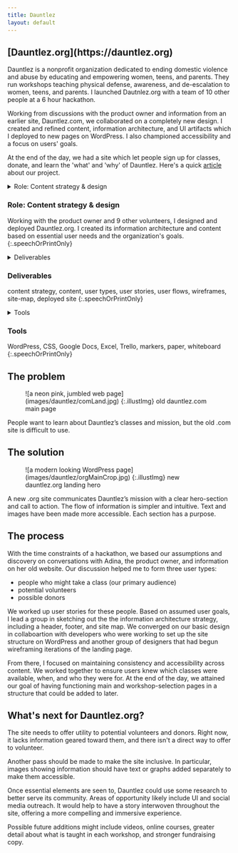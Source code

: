```yaml
---
title: Dauntlez
layout: default
---
```


<article class="projContainer" markdown="1">
<div class="projLimitWidth" markdown="1">
<h1 class="centerGrid" markdown="1">[Dauntlez.org](https://dauntlez.org)</h1>

Dauntlez is a nonprofit organization dedicated to ending domestic violence and abuse by educating and empowering women, teens, and parents. They run workshops teaching physical defense, awareness, and de-escalation to women, teens, and parents. I launched Dautnlez.org with a team of 10 other people at a 6 hour hackathon.

Working from discussions with the product owner and information from an earlier site, Dauntlez.com, we collaborated on a completely new design. I created and refined content, information architecture, and UI artifacts which I deployed to new pages on WordPress. I also championed accessibility and a focus on users' goals.

At the end of the day, we had a site which let people sign up for classes, donate, and learn the 'what' and 'why' of Dauntlez. Here's a quick <a href="https://democracylab.ghost.io/user-experience-design-volunteers-unite-with-dauntlez-to-help-defend-women-and-teens/">article</a> about our project.


<section markdown="1">
<details aria-expanded="true/false" tabindex="0" role="button" class="smallerBreak screenOnly">
<summary>Role: Content strategy & design</summary>
<div>
Working with the product owner and 9 other volunteers, I designed and deployed Dauntlez.org. I created its information architecture and content based on essential user needs and the organization's goals.
</div>
</details>

<h3 class="speechOrPrintOnly">Role: Content strategy & design</h3> <!-- accessible version of above -->

Working with the product owner and 9 other volunteers, I designed and deployed Dauntlez.org. I created its information architecture and content based on essential user needs and the organization's goals.
{:.speechOrPrintOnly}

<details aria-expanded="true/false" tabindex="0" role="button" class="smallestBreak screenOnly">
<summary>Deliverables</summary>
<div>
content strategy, content, user types, user stories, user flows, wireframes, site-map, deployed site
</div>
</details>

<h3 class="speechOrPrintOnly">Deliverables</h3> <!-- accessible version of above -->

content strategy, content, user types, user stories, user flows, wireframes, site-map, deployed site
{:.speechOrPrintOnly}

<details aria-expanded="true/false" tabindex="0" role="button" class="smallestBreak screenOnly">
<summary>Tools</summary>
<div>
WordPress, CSS, Google Docs, Excel, Trello, markers, paper, whiteboard
</div>
</details>

<h3 class="speechOrPrintOnly">Tools</h3> <!-- accessible version of above -->

WordPress, CSS, Google Docs, Excel, Trello, markers, paper, whiteboard
{:.speechOrPrintOnly}
</section>

<section markdown="1">
<h2 class="centerGrid" markdown="1">The problem</h2>

<figure markdown="1">
![a neon pink, jumbled web page](images/dauntlez/comLand.jpg)
{:.illustImg}
<figcaptption>old dauntlez.com main page</figcaption>
</figure>

People want to learn about Dauntlez’s classes and mission, but the old .com site is difficult to use.

<h2 class="centerGrid" markdown="1">The solution</h2>

<figure mardown="1">
![a modern looking WordPress page](images/dauntlez/orgMainCrop.jpg)
{:.illustImg}
<figcaptption>new dauntlez.org landing hero</figcaption>
</figure>

A new .org site communicates Dauntlez’s mission with a clear hero-section and call to action. The flow of information is simpler and intuitive. Text and images have been made more accessible. Each section has a purpose.
</section>

<section markdown="1">
<h2 class="centerGrid" markdown="1">The process</h2>

With the time constraints of a hackathon, we based our assumptions and discovery on conversations with Adina, the product owner, and information on her old website. Our discussion helped me to form three user types:
- people who might take a class (our primary audience)
- potential volunteers
- possible donors

We worked up user stories for these people. Based on assumed user goals, I lead a group in sketching out the the information architecture strategy, including a header, footer, and site map. We converged on our basic design in collaboartion with developers who were working to set up the site structure on WordPress and another group of designers that had begun wireframing iterations of the landing page.

From there, I focused on maintaining consistency and accessibility across content. We worked together to ensure users knew which classes were available, when, and who they were for. At the end of the day, we attained our goal of having functioning main and workshop-selection pages in a structure that could be added to later.
</section>


<section markdown="1">
<h2 class="centerGrid" markdown="1">What's next for Dauntlez.org?</h2>


The site needs to offer utility to potential volunteers and donors. Right now, it lacks information geared toward them, and there isn't a direct way to offer to volunteer.

Another pass should be made to make the site inclusive. In particular, images showing information should have text or graphs added separately to make them accessible.

Once essential elements are seen to, Dauntlez could use some research to better serve its community. Areas of opportunity likely include UI and social media outreach. It would help to have a story interwoven throughout the site, offering a more compelling and immersive experience.

Possible future additions might include videos, online courses, greater detail about what is taught in each workshop, and stronger fundraising copy.
</section>

<!--
<section markdown="1">
<h2>What I learned</h2>


</section>
-->
</div>
</article>
